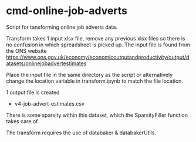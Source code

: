# cmd-online-job-adverts

Script for tansforming online job adverts data.

Transform takes 1 input xlsx file, remove any previous xlsx files so there is no confusion in which spreadsheet is picked up. The input file is found from the ONS website https://www.ons.gov.uk/economy/economicoutputandproductivity/output/datasets/onlinejobadvertestimates 

Place the input file in the same directory as the script or alternatively change the location variable in transform.ipynb to match the file location.

1 output file is created
- v4-job-advert-estimates.csv

There is some sparsity within this dataset, which the SparsityFiller function takes care of.

The transform requires the use of databaker & databakerUtils.
